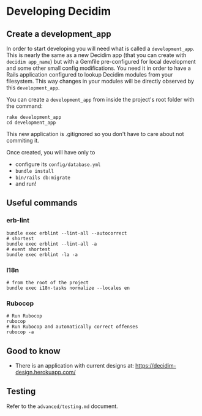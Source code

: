 # Developing Decidim

## Create a development_app
In order to start developing you will need what is called a `development_app`. This is nearly the same as a new Decidim app (that you can create with `decidim app_name`) but with a Gemfile pre-configured for local development and some other small config modifications.
You need it in order to have a Rails application configured to lookup Decidim modules from your filesystem. This way changes in your modules will be directly observed by this `development_app`.

You can create a `development_app` from inside the project's root folder with the command:
```
rake development_app
cd development_app
```

This new application is .gitignored so you don't have to care about not commiting it.

Once created, you will have only to
- configure its `config/database.yml`
- `bundle install`
- `bin/rails db:migrate`
- and run!

## Useful commands
### erb-lint
```
bundle exec erblint --lint-all --autocorrect
# shortest
bundle exec erblint --lint-all -a
# event shortest
bundle exec erblint -la -a
```

### I18n
```
# from the root of the project
bundle exec i18n-tasks normalize --locales en
```

### Rubocop
```
# Run Rubocop
rubocop
# Run Rubocop and automatically correct offenses
rubocop -a

```
## Good to know
- There is an application with current designs at: https://decidim-design.herokuapp.com/

## Testing
Refer to the `advanced/testing.md` document.